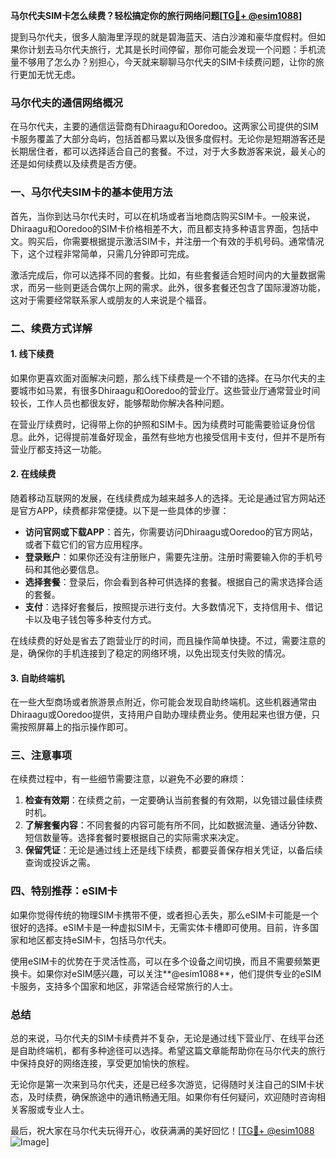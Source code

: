 **马尔代夫SIM卡怎么续费？轻松搞定你的旅行网络问题[[TG💪+ @esim1088](https://t.me/s/esim1088)]**

提到马尔代夫，很多人脑海里浮现的就是碧海蓝天、洁白沙滩和豪华度假村。但如果你计划去马尔代夫旅行，尤其是长时间停留，那你可能会发现一个问题：手机流量不够用了怎么办？别担心，今天就来聊聊马尔代夫的SIM卡续费问题，让你的旅行更加无忧无虑。

### 马尔代夫的通信网络概况

在马尔代夫，主要的通信运营商有Dhiraagu和Ooredoo。这两家公司提供的SIM卡服务覆盖了大部分岛屿，包括首都马累以及很多度假村。无论你是短期游客还是长期居住者，都可以选择适合自己的套餐。不过，对于大多数游客来说，最关心的还是如何续费以及续费是否方便。

### 一、马尔代夫SIM卡的基本使用方法

首先，当你到达马尔代夫时，可以在机场或者当地商店购买SIM卡。一般来说，Dhiraagu和Ooredoo的SIM卡价格相差不大，而且都支持多种语言界面，包括中文。购买后，你需要根据提示激活SIM卡，并注册一个有效的手机号码。通常情况下，这个过程非常简单，只需几分钟即可完成。

激活完成后，你可以选择不同的套餐。比如，有些套餐适合短时间内的大量数据需求，而另一些则更适合偶尔上网的需求。此外，很多套餐还包含了国际漫游功能，这对于需要经常联系家人或朋友的人来说是个福音。

### 二、续费方式详解

#### 1. 线下续费

如果你更喜欢面对面解决问题，那么线下续费是一个不错的选择。在马尔代夫的主要城市如马累，有很多Dhiraagu和Ooredoo的营业厅。这些营业厅通常营业时间较长，工作人员也都很友好，能够帮助你解决各种问题。

在营业厅续费时，记得带上你的护照和SIM卡。因为续费时可能需要验证身份信息。此外，记得提前准备好现金，虽然有些地方也接受信用卡支付，但并不是所有营业厅都支持这一功能。

#### 2. 在线续费

随着移动互联网的发展，在线续费成为越来越多人的选择。无论是通过官方网站还是官方APP，续费都非常便捷。以下是一些具体的步骤：

- **访问官网或下载APP**：首先，你需要访问Dhiraagu或Ooredoo的官方网站，或者下载它们的官方应用程序。
- **登录账户**：如果你还没有注册账户，需要先注册。注册时需要输入你的手机号码和其他必要信息。
- **选择套餐**：登录后，你会看到各种可供选择的套餐。根据自己的需求选择合适的套餐。
- **支付**：选择好套餐后，按照提示进行支付。大多数情况下，支持信用卡、借记卡以及电子钱包等多种支付方式。

在线续费的好处是省去了跑营业厅的时间，而且操作简单快捷。不过，需要注意的是，确保你的手机连接到了稳定的网络环境，以免出现支付失败的情况。

#### 3. 自助终端机

在一些大型商场或者旅游景点附近，你可能会发现自助终端机。这些机器通常由Dhiraagu或Ooredoo提供，支持用户自助办理续费业务。使用起来也很方便，只需按照屏幕上的指示操作即可。

### 三、注意事项

在续费过程中，有一些细节需要注意，以避免不必要的麻烦：

1. **检查有效期**：在续费之前，一定要确认当前套餐的有效期，以免错过最佳续费时机。
2. **了解套餐内容**：不同套餐的内容可能有所不同，比如数据流量、通话分钟数、短信数量等。选择套餐时要根据自己的实际需求来决定。
3. **保留凭证**：无论是通过线上还是线下续费，都要妥善保存相关凭证，以备后续查询或投诉之需。

### 四、特别推荐：eSIM卡

如果你觉得传统的物理SIM卡携带不便，或者担心丢失，那么eSIM卡可能是一个很好的选择。eSIM卡是一种虚拟SIM卡，无需实体卡槽即可使用。目前，许多国家和地区都支持eSIM卡，包括马尔代夫。

使用eSIM卡的优势在于灵活性高，可以在多个设备之间切换，而且不需要频繁更换卡。如果你对eSIM感兴趣，可以关注**@esim1088**，他们提供专业的eSIM卡服务，支持多个国家和地区，非常适合经常旅行的人士。

### 总结

总的来说，马尔代夫的SIM卡续费并不复杂，无论是通过线下营业厅、在线平台还是自助终端机，都有多种途径可以选择。希望这篇文章能帮助你在马尔代夫的旅行中保持良好的网络连接，享受更加愉快的旅程。

无论你是第一次来到马尔代夫，还是已经多次游览，记得随时关注自己的SIM卡状态，及时续费，确保旅途中的通讯畅通无阻。如果你有任何疑问，欢迎随时咨询相关客服或专业人士。

最后，祝大家在马尔代夫玩得开心，收获满满的美好回忆！[[TG💪+ @esim1088](https://t.me/s/esim1088) ![Image](https://i.postimg.cc/4NQfJmqS/Snipaste-2025-05-13-00-14-12.png)]